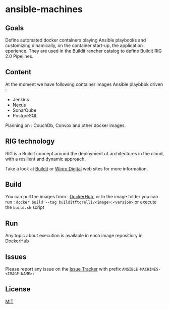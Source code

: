 # ansible-machines

## Goals

Define automated docker containers playing Ansible playbooks and customizing dinamically, on the container start-up, the application eperience. They are used in the Buildit rancher catalog to define Buildit RIG 2.0 Pipelines.

## Content

At the moment we have following container images Ansible playbbok driven :
* Jenkins
* Nexus
* SonarQube
* PostgreSQL

Planning on : CouchDb, Convox and other docker images.

## RIG technology

RIG is a Buildit concept around the deployment of architectures in the cloud, with a resilient and dynamic approach.

Take a look at [Buildit](https://buildit.digital/) or [Wipro Digital](http://wiprodigital.com/) web sites for more information.

## Build

You can pull the images from : [DockerHub](https://hub.docker.com/u/builditftorelli/), or
In the image folder you can run :
`docker build --tag builditftorelli/<image>:<version>`
or execute the `build.sh` script

## Run
Any topic about execution is available in each image repositiory in [DockerHub](https://hub.docker.com/u/builditftorelli/)

## Issues

Please report any issue on the [Issue Tracker](https://github.com/fabriziotorelli-wipro/rig-docker-machines/issues) with prefix `ANSIBLE-MACHINES-<IMAGE-NAME>:`

## License

[MIT](/LICENSE)
